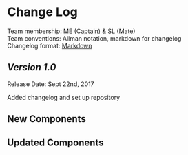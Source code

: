 # Change Log

Team membership:  ME (Captain) & SL (Mate)  
Team conventions: Allman notation, markdown for changelog  
Changelog format: [Markdown](https://github.com/adam-p/markdown-here/wiki/Markdown-Cheatsheet) 

## *Version 1.0*

Release Date: Sept 22nd, 2017

Added changelog and set up repository

## New Components

    
## Updated Components

